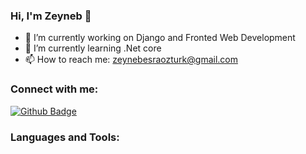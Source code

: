 ### Hi, I'm Zeyneb 👋


- 🔭 I’m currently working on Django and Fronted Web Development
- 🌱 I’m currently learning .Net core   
- 📫 How to reach me: zeynebesraozturk@gmail.com


### Connect with me:
[![Github Badge](https://img.shields.io/badge/-Github-000?style=quare&labelColor=000&logo=Github&logoColor=white&link=link)](link) 

### Languages and Tools:
